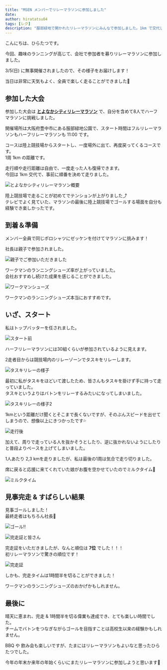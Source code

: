```yaml
---
title: "MSEN メンバーでリレーマラソンに参加しました"
date: 
author: hiratatsu04
tags: [レク]
description: "服部緑地で開かれたリレーマラソンにみんなで参加しました。1km で交代して、1人あたり 2,3km を走りました。天候にも恵まれ、気持ちよく走ることができました。見事完走でき、更に7位という結果でした。30組くらい参加者がおられたので、すごい結果だったと思います。また来年も出れたらと思います。"
---
```


こんにちは、ひらたつです。

今回、趣味のランニングが高じて、会社で参加者を募りリレーマラソンに参加しました。

3/5(日) に無事開催されましたので、その様子をお届けします！

当日は非常に天気もよく、全員で楽しく走ることができました🏃

## 参加した大会

参加した大会は **[とよなかシティリレーマラソン](https://toyonakarelay.jp/)** で、自分を含めて8人でハーフマラソンに挑戦しました。

開催場所は大阪府豊中市にある服部緑地公園で、スタート時間はフルリレーマラソンもハーフリレーマラソンも 11:00 です。

コースは陸上競技場からスタートし、一度場外に出て、再度戻ってくるコースです。  
1周 1km の距離です。

走行順や走行距離は自由で、一度走った人も復帰できます。  
今回は 1km 交代で、事前に順番を決めて走りました。

![とよなかシティリレーマラソン概要](images/toyonaka-relay-marathon.jpg "とよなかシティリレーマラソン概要")

陸上競技場で走ることが初めてでテンションが上がりました⤴  
テレビでよく見ていた、マラソンの最後に陸上競技場でゴールする場面を自分も経験でき楽しかったです。

## 到着＆準備

メンバー全員で同じポロシャツにゼッケンを付けてマラソンに挑みます！

社長は親子で参加されました。

![親子でご参加いただきました](images/masuda-family.jpg "親子でご参加いただきました")

ワークマンのランニングシューズ率が上がっていました。  
会社おすすめし続けた成果を感じることができました。

![ワークマンシューズ](images/workman-shoes.jpg "ワークマンシューズ")

ワークマンのランニングシューズ本当におすすめです。

## いざ、スタート

私はトップバッターを任されました。

![スタート前](images/before-start.jpg "スタート前")

ハーフリレーマラソンには30組くらいが参加されているように見えます。

2走者目からは競技場内のリレーゾーンでタスキをリレーします。

![タスキリレーの様子](images/taski-relay.jpg "タスキリレーの様子")

最初に私がタスキをほどいて渡したため、皆さんもタスキを掛けず手に持って走っていました。  
タスキというよりはバトンをリレーするみたいになってしまいました。

![タスキリレーの様子2](images/masuda-to-koyama.jpg "タスキリレーの様子2")

1kmという距離だけ聞くとそこまで長くないですが、そのぶんスピードを出せてしまうので、想像以上にきつかったです💦

![走行後](images/tired.jpg "走行後")

加えて、周りで走っている人を抜かそうとしたり、逆に抜かれないようにしたりと普段よりペースを上げてしまいました。

1人あたり 2,3 kmを走りましたが、私は最後の1周は気合で走り切りました。

席に戻ると応援に来てくれていた娘がお腹を空かせていたのでミルクタイム🍼

![ミルクタイム](images/hirano-child.jpg "ミルクタイム")

## 見事完走 & すばらしい結果

見事ゴールしました！  
最終走者はもちろん社長🌟

![ゴール!!](images/goal.jpg "ゴール!!")

![完走証と皆さん](images/after-goal.jpg "完走証と皆さん")

完走証をいただきましたが、なんと順位は **7位** でした！！！  
初リレーマラソンで驚きの順位です！

![完走証](images/certificate-of-completion.jpg "完走証")

しかも、完走タイムは1時間半を切ることができました！

ワークマンのランニングシューズのおかげかもしれません。

## 最後に

晴天に恵まれ、完走 & 1時間半を切る偉業も達成でき、とても楽しい時間でした。   
チームでバトンをつなぎながらゴールを目指すことは高校生以来の経験かもしれません。  

BBQ や 飲み会も楽しいですが、たまにはリレーマラソンもよいなと思ったひらたつでした。

今年の年末か来年の年始くらいにまたリレーマラソンに参加しようと思います🏃
